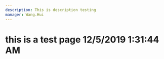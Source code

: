 ```yaml
---
description: This is description testing
manager: Wang.Hui
---
```

# this is a test page 12/5/2019 1:31:44 AM